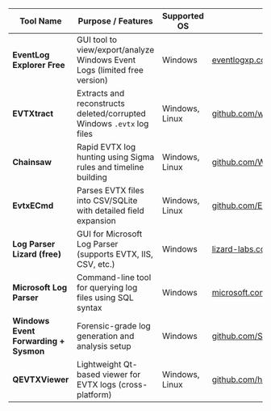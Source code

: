 | Tool Name                             | Purpose / Features                                                        | Supported OS   | URL                                                                                  |
| ------------------------------------- | ------------------------------------------------------------------------- | -------------- | ------------------------------------------------------------------------------------ |
| **EventLog Explorer Free**            | GUI tool to view/export/analyze Windows Event Logs (limited free version) | Windows        | [eventlogxp.com](https://eventlogxp.com/)                                            |
| **EVTXtract**                         | Extracts and reconstructs deleted/corrupted Windows `.evtx` log files     | Windows, Linux | [github.com/williballenthin/EVTXtract](https://github.com/williballenthin/EVTXtract) |
| **Chainsaw**                          | Rapid EVTX log hunting using Sigma rules and timeline building            | Windows, Linux | [github.com/WithSecureLabs/chainsaw](https://github.com/WithSecureLabs/chainsaw)     |
| **EvtxECmd**                          | Parses EVTX files into CSV/SQLite with detailed field expansion           | Windows, Linux | [github.com/EricZimmerman/EvtxECmd](https://github.com/EricZimmerman/EvtxECmd)       |
| **Log Parser Lizard (free)**          | GUI for Microsoft Log Parser (supports EVTX, IIS, CSV, etc.)              | Windows        | [lizard-labs.com](https://lizard-labs.com/log_parser_lizard.aspx)                    |
| **Microsoft Log Parser**              | Command-line tool for querying log files using SQL syntax                 | Windows        | [microsoft.com](https://learn.microsoft.com/en-us/sysinternals/downloads/logparser)  |
| **Windows Event Forwarding + Sysmon** | Forensic-grade log generation and analysis setup                          | Windows        | [github.com/Sysinternals/Sysmon](https://github.com/Sysinternals/Sysmon)             |
| **QEVTXViewer**                       | Lightweight Qt-based viewer for EVTX logs (cross-platform)                | Windows, Linux | [github.com/hasherezade/qevtxviewer](https://github.com/hasherezade/qevtxviewer)     |
